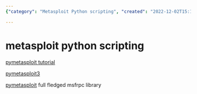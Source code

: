```yaml
---
{"category": "Metasploit Python scripting", "created": "2022-12-02T15:14:58+08:00", "date": "2022-12-02 15:14:58", "description": "This blog post delves into Metasploit Python scripting, providing a tutorial for those interested. It also highlights two projects related to this subject: pymetasploit3 and pymetasploit. The latter is described as a comprehensive MSFRPC library.", "modified": "2022-12-02T15:18:53+08:00", "tags": ["Metasploit", "Python scripting", "Tutorial", "pymetasploit3", "pymetasploit", "MSFRPC library"], "title": "Mastering Metasploit Python Scripting: Tutorial And Projects"}

---
```


# metasploit python scripting

[pymetasploit tutorial](https://infosecaddicts.com/python-and-metasploit/)

[pymetasploit3](https://pypi.org/project/pymetasploit3/)

[pymetasploit](https://github.com/allfro/pymetasploit) full fledged msfrpc library
